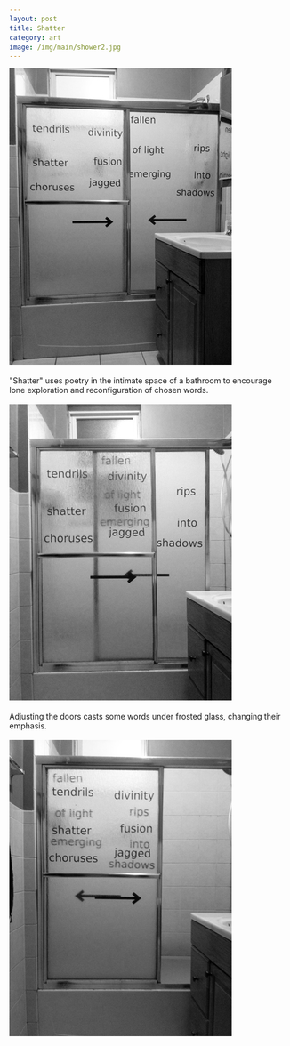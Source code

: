 ```yaml
---
layout: post
title: Shatter
category: art
image: /img/main/shower2.jpg
---
```


<img src="/img/shower1.jpg">
	<br>
	<br>
	"Shatter" uses poetry in the intimate space of a bathroom to encourage lone exploration and reconfiguration of chosen words.
	<br>
	<br>
<img src="/img/shower2.jpg">
	<br>
	<br>
	Adjusting the doors casts some words under frosted glass, changing their emphasis.
	<br>
	<br>
<img src="/img/shower3.jpg">

